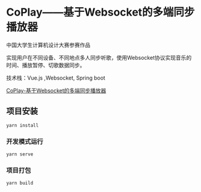 # CoPlay——基于Websocket的多端同步播放器

中国大学生计算机设计大赛参赛作品

实现用户在不同设备、不同地点多人同步听歌，使用Websocket协议实现音乐的时间、播放暂停、切歌数据同步。

技术栈：Vue.js ,Websocket, Spring boot

[CoPlay-基于Websocket的多端同步播放器](http://tenss.cn:8082)

## 项目安装
```
yarn install
```

### 开发模式运行
```
yarn serve
```

### 项目打包
```
yarn build
```
